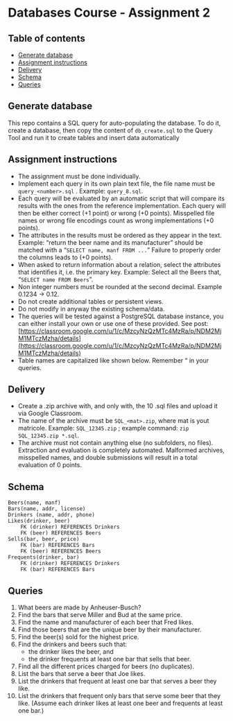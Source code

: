 # Databases Course - Assignment 2 <!-- omit in toc -->

## Table of contents <!-- omit in toc -->

- [Generate database](#generate-database)
- [Assignment instructions](#assignment-instructions)
- [Delivery](#delivery)
- [Schema](#schema)
- [Queries](#queries)

## Generate database

This repo contains a SQL query for auto-populating the database. To do it, create a database, then copy the content of `db_create.sql` to the Query Tool and run it to create tables and insert data automatically

## Assignment instructions
-   The assignment must be done individually.
-   Implement each query in its own plain text file, the file name must be `query_<number>.sql` . Example: `query_8.sql`.
-   Each query will be evaluated by an automatic script that will compare its results with the ones from the reference implementation. Each query will then be either correct (+1 point) or wrong (+0 points). Misspelled file names or wrong file encodings count as wrong implementations (+0 points).
-   The attributes in the results must be ordered as they appear in the text. Example: “return the beer name and its manufacturer” should be matched with a “`SELECT name, manf FROM ...`” Failure to properly order the columns leads to (+0 points).
-   When asked to return information about a relation, select the attributes that identifies it, i.e. the primary key. Example: Select all the Beers that, “`SELECT name FROM Beers`”.
-   Non integer numbers must be rounded at the second decimal. Example 0.1234 → 0.12.
-   Do not create additional tables or persistent views.
-   Do not modify in anyway the existing schema/data.
-   The queries will be tested against a PostgreSQL database instance, you can either install your own or use one of these provided. See post: [https://classroom.google.com/u/1/c/MzcyNzQzMTc4MzRa/p/NDM2MjM1MTczMzha/details](https://classroom.google.com/u/1/c/MzcyNzQzMTc4MzRa/p/NDM2MjM1MTczMzha/details)
-   Table names are capitalized like shown below. Remember “ in your queries.

## Delivery
-   Create a .zip archive with, and only with, the 10 .sql files and upload it via Google Classroom.
-   The name of the archive must be `SQL_<mat>.zip`, where mat is yout matricole. Example: `SQL_12345.zip` ; example command: `zip SQL_12345.zip *.sql`.
-   The archive must not contain anything else (no subfolders, no files). Extraction and evaluation is completely automated. Malformed archives, misspelled names, and double submissions will result in a total evaluation of 0 points.

## Schema

    Beers(name, manf)
    Bars(name, addr, license)
    Drinkers (name, addr, phone)
    Likes(drinker, beer)
	    FK (drinker) REFERENCES Drinkers
	    FK (beer) REFERENCES Beers
    Sells(bar, beer, price)
	    FK (bar) REFERENCES Bars
		FK (beer) REFERENCES Beers
	Frequents(drinker, bar)
		FK (drinker) REFERENCES Drinkers
		FK (bar) REFERENCES Bars

## Queries
1.  What beers are made by Anheuser-Busch?
2.  Find the bars that serve Miller and Bud at the same price.
3.  Find the name and manufacturer of each beer that Fred likes.
4.  Find those beers that are the unique beer by their manufacturer.
5.  Find the beer(s) sold for the highest price.
6.  Find the drinkers and beers such that:
	- the drinker likes the beer, and
	- the drinker frequents at least one bar that sells that beer.
7.  Find all the different prices charged for beers (no duplicates).  
8.  List the bars that serve a beer that Joe likes.
9.  List the drinkers that frequent at least one bar that serves a beer they like.
10.  List the drinkers that frequent only bars that serve some beer that they like. (Assume each drinker likes at least one beer and frequents at least one bar.)